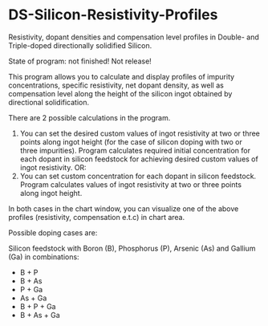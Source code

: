 # DS-Silicon-Resistivity-Profiles
Resistivity, dopant densities and compensation level profiles in Double- and Triple-doped directionally solidified Silicon.

State of program: not finished! Not release!

This program allows you to calculate and display profiles of impurity concentrations, specific resistivity, 
net dopant density, as well as compensation level along the height of the silicon ingot obtained by directional solidification.

There are 2 possible calculations in the program.
1. You can set the desired custom values of ingot resistivity at two or three points along ingot height 
(for the case of silicon doping with two or three impurities). Program calculates required initial concentration 
for each dopant in silicon feedstock for achieving desired custom values of ingot resistivity. 
OR:
2. You can set custom concentration for each dopant in silicon feedstock. Program calculates values of ingot resistivity 
at two or three points along ingot height.

In both cases in the chart window, you can visualize one of the above profiles (resistivity, compensation e.t.c) in chart area.

Possible doping cases are:

Silicon feedstock with Boron (B), Phosphorus (P), Arsenic (As) and Gallium (Ga) in combinations:

- B + P
- B + As
- P + Ga
- As + Ga
- B + P + Ga
- B + As + Ga




